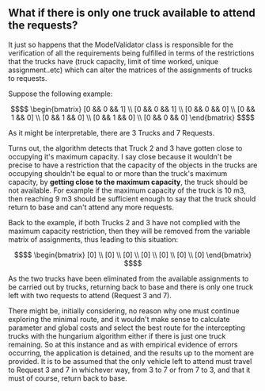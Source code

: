 ## What if there is only one truck available to attend the requests?

It just so happens that the ModelValidator class is responsible for the verification of all the requirements being fulfilled in terms of the restrictions that the trucks have (truck capacity, limit of time worked, unique assignment..etc) which can alter the matrices of the assignments of trucks to requests. 

Suppose the following example:

```math
$$  \begin{bmatrix}
    [0 && 0 && 1] \\
    [0 && 0 && 1] \\
    [0 && 0 && 0] \\ 
    [0 && 1 && 0] \\
    [0 && 1 && 0] \\
    [0 && 1 && 0] \\
    [0 && 0 && 0] 
    \end{bmatrix} $$
```

 As it might be interpretable, there are 3 Trucks and 7 Requests. 
 
 Turns out, the algorithm detects that Truck 2 and 3 
 have gotten close to occupying it's maximum capacity. I say close because it wouldn't be precise to have a restriction that 
 the capacity of the objects in the trucks are occupying shouldn't be equal to or more than the truck's maximum capacity, by 
 **getting close to the maximum capacity**, the truck should be not available. For example if the maximum capacity of the truck
 is 10 m3, then reaching 9 m3 should be sufficient enough to say that the truck should return to base and can't attend any 
 more requests.

 Back to the example, if both Trucks 2 and 3 have not complied with the maximum capacity restriction, then they will be
 removed from the variable matrix of assignments, thus leading to this situation:
 
```math
$$  \begin{bmatrix}
    [0] \\
    [0] \\
    [0] \\
    [0] \\
    [0] \\
    [0] \\
    [0] 
    \end{bmatrix} $$
```

 As the two trucks have been eliminated from the available assignments to be carried out by trucks, returning back to base
 and there is only one truck left with two requests to attend (Request 3 and 7). 
 
 There might be, initially considering, 
 no reason why one must continue exploring the minimal route, and it wouldn't make sense to calculate parameter and global costs and select
 the best route for the intercepting trucks with the hungarium algorithm either if there is just one truck remaining. 
 So at this instance and as with empirical evidence of errors occurring, the application is detained, and the results up to the moment are provided.
 It is to be assumed that the only vehicle left to attend must travel to Request 3 and 7 in whichever way, from 3 to 7 or
 from 7 to 3, and that it must of course, return back to base.
